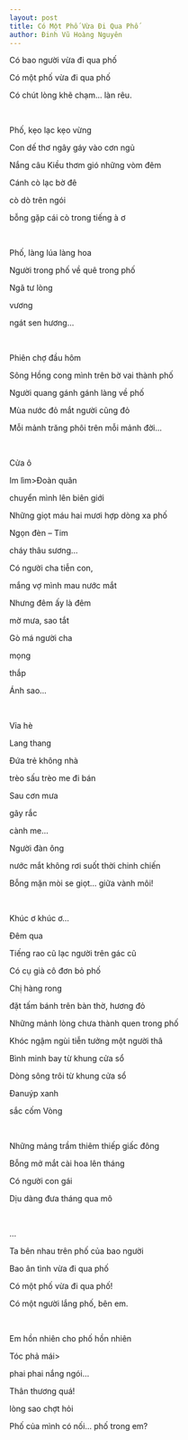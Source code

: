 ```yaml
---
layout: post
title: Có Một Phố Vừa Đi Qua Phố
author: Đinh Vũ Hoàng Nguyên
---
```


Có bao người vừa đi qua phố

Có một phố vừa đi qua phố

Có chút lòng khẽ chạm… làn rêu.

&nbsp;
&nbsp;
&nbsp;

Phố, kẹo lạc kẹo vừng

Con dế thơ ngây gáy vào cơn ngủ

Nắng câu Kiều thơm gió những vòm đêm

Cánh cò lạc bờ đê

cò dò trên ngói

bỗng gặp cái cò trong tiếng à ơ

&nbsp;
&nbsp;
&nbsp;

Phố, làng lúa làng hoa

Người trong phố về quê trong phố

Ngã tư lòng

vương

ngát sen hương…

&nbsp;
&nbsp;
&nbsp;

Phiên chợ đầu hôm

Sông Hồng cong mình trên bờ vai thành phố

Người quang gánh gánh làng về phố

Mùa nước đỏ mắt người cũng đỏ

Mỗi mảnh trăng phôi trên mỗi mảnh đời...

&nbsp;
&nbsp;
&nbsp;

Cửa ô

Im lìm>Đoàn quân

chuyển mình lên biên giới

Những giọt máu hai mươi hợp dòng xa phố

Ngọn đèn – Tim

cháy thâu sương…

Có người cha tiễn con,

mắng vợ mình mau nước mắt

Nhưng đêm ấy là đêm

mờ mưa, sao tắt

Gò má người cha

mọng

thắp

Ánh sao…

&nbsp;
&nbsp;
&nbsp;

Vỉa hè

Lang thang

Đứa trẻ không nhà

trèo sấu trèo me đi bán

Sau cơn mưa

gãy rắc

cành me…

Người đàn ông

nước mắt không rơi suốt thời chinh chiến

Bỗng mặn mòi se giọt… giữa vành môi!

&nbsp;
&nbsp;
&nbsp;

Khúc ơ khúc ơ…

Đêm qua

Tiếng rao cũ lạc người trên gác cũ

Có cụ già cô đơn bỏ phố

Chị hàng rong

đặt tấm bánh trên bàn thờ, hương đỏ

Những mảnh lòng chưa thành quen trong phố

Khóc ngậm ngùi tiễn tưởng một người thâ

Bình minh bay từ khung cửa sổ

Dòng sông trôi từ khung cửa sổ

Đanuýp xanh

sắc cốm Vòng

&nbsp;
&nbsp;
&nbsp;

Những mảng trầm thiêm thiếp giấc đông

Bỗng mở mắt cài hoa lên tháng

Có người con gái

Dịu dàng đưa tháng qua mô

&nbsp;
&nbsp;
&nbsp;

…

Ta bên nhau trên phố của bao người

Bao ân tình vừa đi qua phố

Có một phố vừa đi qua phố!

Có một người lắng phố, bên em.

&nbsp;
&nbsp;
&nbsp;

Em hồn nhiên cho phố hồn nhiên

Tóc phả mái>

phai phai nắng ngói…

Thân thương quá!

lòng sao chợt hỏi

Phố của mình có nối… phố trong em?
